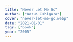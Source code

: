 ```yaml
---
title: "Never Let Me Go"
author: ["Kazuo Ishiguro"]
cover: "never-let-me-go.webp"
date: "2021-01-01"
tags: ["book"]
year: "2005"
---
```

